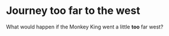 # Journey too far to the west 
What would happen if the Monkey King went a little **too** far west?
